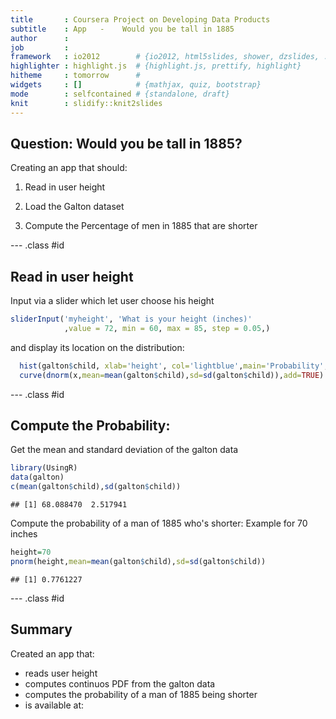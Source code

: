```yaml
---
title       : Coursera Project on Developing Data Products
subtitle    : App   -    Would you be tall in 1885
author      : 
job         : 
framework   : io2012        # {io2012, html5slides, shower, dzslides, ...}
highlighter : highlight.js  # {highlight.js, prettify, highlight}
hitheme     : tomorrow      # 
widgets     : []            # {mathjax, quiz, bootstrap}
mode        : selfcontained # {standalone, draft}
knit        : slidify::knit2slides
---
```


## Question: Would you be tall in 1885?

Creating an app that should:

1. Read in user height

2. Load the Galton dataset

3. Compute the Percentage of men in 1885 that are shorter


--- .class #id 

## Read in user height
Input via a slider which let user choose his height

```r
sliderInput('myheight', 'What is your height (inches)'
            ,value = 72, min = 60, max = 85, step = 0.05,)
```

and display its location on the distribution:

```r
  hist(galton$child, xlab='height', col='lightblue',main='Probability', prob=TRUE)
  curve(dnorm(x,mean=mean(galton$child),sd=sd(galton$child)),add=TRUE)
```


--- .class #id 

## Compute the Probability:
Get the mean and standard deviation of the galton data

```r
library(UsingR)
data(galton)
c(mean(galton$child),sd(galton$child))
```

```
## [1] 68.088470  2.517941
```

Compute the probability of a man of 1885 who's shorter:
Example for 70 inches

```r
height=70
pnorm(height,mean=mean(galton$child),sd=sd(galton$child))
```

```
## [1] 0.7761227
```

--- .class #id 

## Summary
Created an app that:
  * reads user height
  * computes continuos PDF from the galton data
  * computes the probability of a man of 1885 being shorter
  * is available at:

